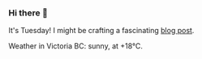 ### Hi there :wave:

It's Tuesday! I might be crafting a fascinating [blog post](https://benjaminwuethrich.dev).

Weather in Victoria BC: sunny, at +18°C.
